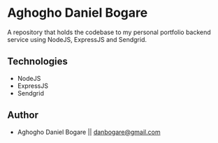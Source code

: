 # Aghogho Daniel Bogare

A repository that holds the codebase to my personal portfolio backend service using NodeJS, ExpressJS and Sendgrid.

## Technologies
- NodeJS
- ExpressJS
- Sendgrid

## Author
- Aghogho Daniel Bogare || danbogare@gmail.com
